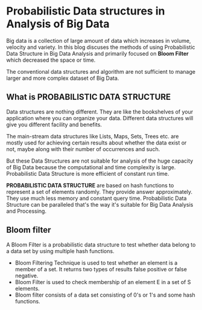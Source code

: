 
# Probabilistic Data structures in Analysis of Big Data
Big data is a collection of large amount of data which increases in volume, velocity and variety. In this blog discuses the methods of using Probabilistic Data Structure in Big Data Analysis and primarily focused on **Bloom Filter** which decreased the space or time.

The conventional data structures and algorithm are not sufficient to manage larger and more complex dataset of Big Data.

## What is PROBABILISTIC DATA STRUCTURE
Data structures are nothing different. They are like the bookshelves of your application where you can organize your data. Different data structures will give you different facility and benefits. 

The main-stream data structures like Lists, Maps, Sets, Trees etc. are mostly used for achieving certain results about whether the data exist or not, maybe along with their number of occurrences and such.

But these Data Structures are not suitable for analysis of the huge capacity of Big Data because the computational and time complexity is large. Probabilistic Data Structure is more efficient of constant run time.

**PROBABILISTIC DATA STRUCTURE**  are based on hash functions to represent a set of elements randomly. They provide answer approximately. They use much less memory and constant query time. Probabilistic Data Structure can be paralleled that's the way it's  suitable for Big Data Analysis and Processing.

## Bloom filter
A Bloom Filter is a probabilistic data structure to test whether data belong to a data set by using multiple hash functions. 

 - Bloom Filtering Technique is used to test whether an element is a member of a set. It returns two types of results false positive or false negative.
 - Bloom Filter is used to check membership of an element E in a set of S elements.
 - Bloom filter consists of a data set consisting of 0's or 1's and some
   hash functions.
   
   

 

<!--stackedit_data:
eyJoaXN0b3J5IjpbMTU0ODgyMTk5NiwtMzI0MjgwNzMwLC0yMT
E0NTAwNDgzLC0yMTIyNDY1NzgxLDQ1ODg5MDAxMywtMTY1Njg3
NzAxMCwxMTgzNDUyMzQ4LC0xODk1OTg5NTUxLDIxMTc4MTI4OD
EsMTUwNTI3MDI5NiwtMTk2ODY3MTczLC02MzczMzYwMDYsLTgy
MjgxODI0MCwtMjA3MzM1NDY3OCwxMjU3OTEzNzY4LC03MzQyNj
MxOTMsMTcxNzIxOTc3NCwtOTM5NzM2MTU4LC0xMDA5NjQ1MDEz
LC03OTIwOTg5MDJdfQ==
-->